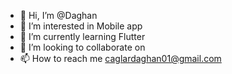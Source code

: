 - 👋 Hi, I’m @Daghan
- 👀 I’m interested in Mobile app 
- 🌱 I’m currently learning Flutter
- 💞️ I’m looking to collaborate on 
- 📫 How to reach me caglardaghan01@gmail.com

<!---
MrDragY/MrDragY is a ✨ special ✨ repository because its `README.md` (this file) appears on your GitHub profile.
You can click the Preview link to take a look at your changes.
--->
